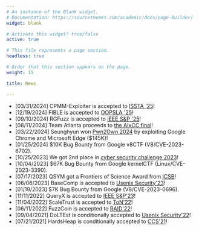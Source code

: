```yaml
---
# An instance of the Blank widget.
# Documentation: https://sourcethemes.com/academic/docs/page-builder/
widget: blank

# Activate this widget? true/false
active: true

# This file represents a page section.
headless: true

# Order that this section appears on the page.
weight: 15

title: News

---
```

* [03/31/2024] CPMM-Exploiter is accepted to [ISSTA '25](https://conf.researchr.org/home/issta-2025)!
* [12/19/2024] FIBLE is accepted to [OOPSLA '25](https://2025.splashcon.org/track/OOPSLA)!
* [09/10/2024] RGFuzz is accepted to [IEEE S&P '25](https://www.ieee-security.org/TC/SP2025/index.html)!
* [08/11/2024] Team Atlanta proceeds to [the AIxCC final](https://aicyberchallenge.com/)!
* [03/22/2024] Seunghyun won [Pwn2Own 2024](https://www.zerodayinitiative.com/blog/2024/3/21/pwn2own-vancouver-2024-day-two-results) by exploiting Google Chrome and Microsoft Edge ($145K)!
* [01/25/2024] $10K Bug Bounty from Google v8CTF (V8/CVE-2023-6702).
* [10/25/2023] We got 2nd place in [cyber security challenge 2023](https://sec-challenge.kr/main)!
* [10/04/2023] $67K Bug Bounty from Google kernelCTF (Linux/CVE-2023-3390).
* [07/17/2023] QSYM got a Frontiers of Science Award from [ICSB](https://www.icbs.cn/)!
* [06/06/2023] BaseComp is accepted to [Usenix Security'23](https://www.usenix.org/conference/usenixsecurity23)!
* [01/19/2023] $7K Bug Bounty from Google (V8/CVE-2023-0696).
* [11/11/2022] QueryX is accepted to [IEEE
    S&P'23](https://www.ieee-security.org/TC/SP2023/index.html)!
* [11/04/2022] ScaleTrust is accepted to [ToN'22](https://ieeexplore.ieee.org/xpl/RecentIssue.jsp?punumber=90)!
* [06/11/2022] FuzzCoin is accepted to [RAID'22](https://raid2022.cs.ucy.ac.cy/index.html)!
* [09/04/2021] DoLTEst is conditionally accepted to [Usenix Security'22](https://www.usenix.org/conference/usenixsecurity22)!
* [07/21/2021] HardsHeap is conditionally accepted to [CCS'21](https://www.sigsac.org/ccs/CCS2021/)! 


<script>
    document.addEventListener("DOMContentLoaded", function () {
        const section = document.querySelector("#news");
        if (!section) return;

        const list = section.querySelector("ul");
        if (!list) return;

        const items = list.querySelectorAll("li");
        const moreLink = document.createElement("a");
        moreLink.href = "#";
        moreLink.textContent = "Show more";
        moreLink.style.marginTop = "10px";
        moreLink.style.display = "block";
        moreLink.style.cursor = "pointer";
        moreLink.style.textDecoration = "underline";

        let isExpanded = false;

        items.forEach((item, index) => {
            if (index >= 10) {
                item.style.display = "none";
            }
        });

        moreLink.addEventListener("click", (e) => {
            e.preventDefault();
            isExpanded = !isExpanded;
            items.forEach((item, index) => {
                if (index >= 10) {
                    item.style.display = isExpanded ? "block" : "none";
                }
            });
            moreLink.textContent = isExpanded ? "Show less" : "Show more";
        });
        list.parentNode.insertBefore(moreLink, list.nextSibling);
    });
</script>
